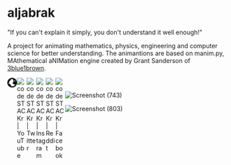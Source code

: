 # aljabrak

"If you can't explain it simply, you don't understand it well enough!"

A project for animating mathematics, physics, engineering and computer science for better understanding. 
The animantions are based on manim.py, MAthematical aNIMation engine created by Grant Sanderson of [3blue1brown](https://www.3blue1brown.com/).

[<img align="left" alt="codeSTACKr.com" width="22px" src="https://raw.githubusercontent.com/iconic/open-iconic/master/svg/globe.svg" />]()
[<img align="left" alt="codeSTACKr | YouTube" width="22px" src="https://cdn.jsdelivr.net/npm/simple-icons@v3/icons/youtube.svg" />](https://www.youtube.com/channel/UCN0ssVJD0ANFjmggc1vkcww/featured)
[<img align="left" alt="codeSTACKr | Twitter" width="22px" src="https://cdn.jsdelivr.net/npm/simple-icons@v3/icons/twitter.svg" />](https://twitter.com/aljabrak)
[<img align="left" alt="codeSTACKr | Instagram" width="22px" src="https://cdn.jsdelivr.net/npm/simple-icons@v3/icons/instagram.svg" />](https://www.instagram.com/aljabrak/)
[<img align="left" alt="codeSTACKr | Reddit" width="22px" src="https://cdn.jsdelivr.net/npm/simple-icons@v3/icons/reddit.svg" />](https://www.reddit.com/user/aljabrak)
[<img align="left" alt="codeSTACKr | Facebook" width="22px" src="https://cdn.jsdelivr.net/npm/simple-icons@v3/icons/facebook.svg" />](https://web.facebook.com/aljabrak)
<br/>


![Screenshot (743)](https://user-images.githubusercontent.com/76210541/116897642-ef785780-ac4e-11eb-84fb-22cf144e085d.png)

![Screenshot (803)](https://user-images.githubusercontent.com/76210541/128622990-294e2ab9-948c-42b2-b9cf-106524891670.png)
